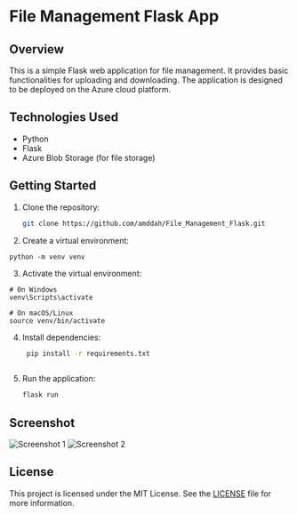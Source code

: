 # File Management Flask App

## Overview

This is a simple Flask web application for file management. It provides basic functionalities for uploading and downloading. The application is designed to be deployed on the Azure cloud platform.

## Technologies Used

- Python
- Flask
- Azure Blob Storage (for file storage)

## Getting Started

1. Clone the repository:

   ```bash
   git clone https://github.com/amddah/File_Management_Flask.git
   ```
2. Create a virtual environment:

```shell
python -m venv venv
```

3. Activate the virtual environment:

```shell
# On Windows
venv\Scripts\activate

# On macOS/Linux
source venv/bin/activate
```
4. Install dependencies:
   ```bash
    pip install -r requirements.txt
  
5. Run the application:
    ```bash
    flask run
## Screenshot

![Screenshot 1](./screen1.jpg)
![Screenshot 2](./screen2.jpg)

## License

This project is licensed under the MIT License. See the [LICENSE](LICENSE) file for more information.

